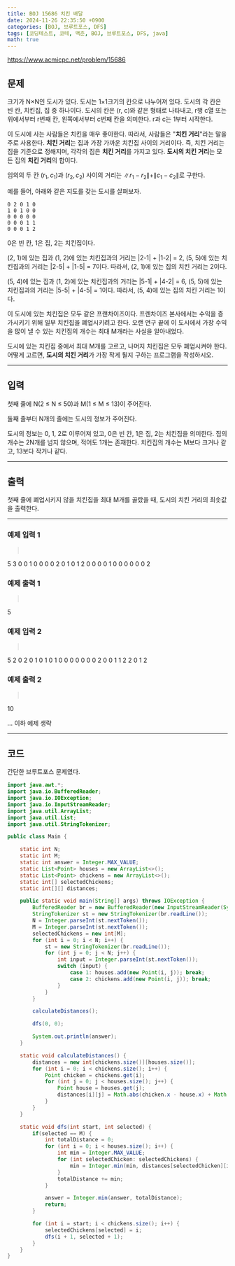 ```yaml
---
title: BOJ 15686 치킨 배달
date: 2024-11-26 22:35:50 +0900
categories: [BOJ, 브루트포스, DFS]
tags: [코딩테스트, 코테, 백준, BOJ, 브루트포스, DFS, java]
math: true
---
```


<https://www.acmicpc.net/problem/15686>

## 문제
크기가 N×N인 도시가 있다. 도시는 1×1크기의 칸으로 나누어져 있다. 도시의 각 칸은 빈 칸, 치킨집, 집 중 하나이다. 도시의 칸은 (r, c)와 같은 형태로 나타내고, r행 c열 또는 위에서부터 r번째 칸, 왼쪽에서부터 c번째 칸을 의미한다. r과 c는 1부터 시작한다.

이 도시에 사는 사람들은 치킨을 매우 좋아한다. 따라서, 사람들은 "**치킨 거리**"라는 말을 주로 사용한다. **치킨 거리**는 집과 가장 가까운 치킨집 사이의 거리이다. 즉, 치킨 거리는 집을 기준으로 정해지며, 각각의 집은 **치킨 거리**를 가지고 있다. **도시의 치킨 거리**는 모든 집의 **치킨 거리**의 합이다.

임의의 두 칸 $(r_1, c_1)$과 $(r_2, c_2)$ 사이의 거리는 $\|r_1-r_2\| + \|c_1-c_2\|$로 구한다.

예를 들어, 아래와 같은 지도를 갖는 도시를 살펴보자.

```
0 2 0 1 0
1 0 1 0 0
0 0 0 0 0
0 0 0 1 1
0 0 0 1 2
```

0은 빈 칸, 1은 집, 2는 치킨집이다.

(2, 1)에 있는 집과 (1, 2)에 있는 치킨집과의 거리는 \|2-1\| + \|1-2\| = 2, (5, 5)에 있는 치킨집과의 거리는 \|2-5\| + \|1-5\| = 7이다. 따라서, (2, 1)에 있는 집의 치킨 거리는 2이다.

(5, 4)에 있는 집과 (1, 2)에 있는 치킨집과의 거리는 \|5-1\| + \|4-2\| = 6, (5, 5)에 있는 치킨집과의 거리는 \|5-5\| + \|4-5\| = 1이다. 따라서, (5, 4)에 있는 집의 치킨 거리는 1이다.

이 도시에 있는 치킨집은 모두 같은 프랜차이즈이다. 프렌차이즈 본사에서는 수익을 증가시키기 위해 일부 치킨집을 폐업시키려고 한다. 오랜 연구 끝에 이 도시에서 가장 수익을 많이 낼 수 있는  치킨집의 개수는 최대 M개라는 사실을 알아내었다.

도시에 있는 치킨집 중에서 최대 M개를 고르고, 나머지 치킨집은 모두 폐업시켜야 한다. 어떻게 고르면, **도시의 치킨 거리**가 가장 작게 될지 구하는 프로그램을 작성하시오.

---
## 입력
첫째 줄에 N(2 ≤ N ≤ 50)과 M(1 ≤ M ≤ 13)이 주어진다.

둘째 줄부터 N개의 줄에는 도시의 정보가 주어진다.

도시의 정보는 0, 1, 2로 이루어져 있고, 0은 빈 칸, 1은 집, 2는 치킨집을 의미한다. 집의 개수는 2N개를 넘지 않으며, 적어도 1개는 존재한다. 치킨집의 개수는 M보다 크거나 같고, 13보다 작거나 같다.

---
## 출력
첫째 줄에 폐업시키지 않을 치킨집을 최대 M개를 골랐을 때, 도시의 치킨 거리의 최솟값을 출력한다.

---
### 예제 입력 1
> <pre>
5 3
0 0 1 0 0
0 0 2 0 1
0 1 2 0 0
0 0 1 0 0
0 0 0 0 2
> </pre>

### 예제 출력 1
> <pre>
5
> </pre>

### 예제 입력 2
> <pre>
5 2
0 2 0 1 0
1 0 1 0 0
0 0 0 0 0
2 0 0 1 1
2 2 0 1 2
> </pre>

### 예제 출력 2
> <pre>
10
> </pre>

... 이하 예제 생략

---
## 코드

간단한 브루트포스 문제였다.

```java
import java.awt.*;
import java.io.BufferedReader;
import java.io.IOException;
import java.io.InputStreamReader;
import java.util.ArrayList;
import java.util.List;
import java.util.StringTokenizer;

public class Main {

    static int N;
    static int M;
    static int answer = Integer.MAX_VALUE;
    static List<Point> houses = new ArrayList<>();
    static List<Point> chickens = new ArrayList<>();
    static int[] selectedChickens;
    static int[][] distances;

    public static void main(String[] args) throws IOException {
        BufferedReader br = new BufferedReader(new InputStreamReader(System.in));
        StringTokenizer st = new StringTokenizer(br.readLine());
        N = Integer.parseInt(st.nextToken());
        M = Integer.parseInt(st.nextToken());
        selectedChickens = new int[M];
        for (int i = 0; i < N; i++) {
            st = new StringTokenizer(br.readLine());
            for (int j = 0; j < N; j++) {
                int input = Integer.parseInt(st.nextToken());
                switch (input) {
                    case 1: houses.add(new Point(i, j)); break;
                    case 2: chickens.add(new Point(i, j)); break;
                }
            }
        }

        calculateDistances();

        dfs(0, 0);

        System.out.println(answer);
    }

    static void calculateDistances() {
        distances = new int[chickens.size()][houses.size()];
        for (int i = 0; i < chickens.size(); i++) {
            Point chicken = chickens.get(i);
            for (int j = 0; j < houses.size(); j++) {
                Point house = houses.get(j);
                distances[i][j] = Math.abs(chicken.x - house.x) + Math.abs(chicken.y - house.y);
            }
        }
    }

    static void dfs(int start, int selected) {
        if(selected == M) {
            int totalDistance = 0;
            for (int i = 0; i < houses.size(); i++) {
                int min = Integer.MAX_VALUE;
                for (int selectedChicken: selectedChickens) {
                    min = Integer.min(min, distances[selectedChicken][i]);
                }
                totalDistance += min;
            }

            answer = Integer.min(answer, totalDistance);
            return;
        }

        for (int i = start; i < chickens.size(); i++) {
            selectedChickens[selected] = i;
            dfs(i + 1, selected + 1);
        }
    }
}
```
